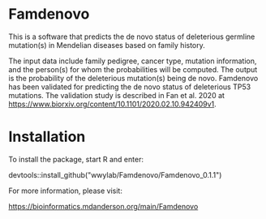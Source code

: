 # Famdenovo
This is a software that predicts the de novo status of deleterious germline mutation(s) in Mendelian diseases based on family history.  

The input data include family pedigree, cancer type, mutation information, and the person(s) for whom the probabilities will be computed.  The output is the probability of the deleterious mutation(s) being de novo. Famdenovo has been validated for predicting the de novo status of deleterious TP53 mutations. The validation study is described in Fan et al. 2020 at https://www.biorxiv.org/content/10.1101/2020.02.10.942409v1. 

# Installation
To install the package, start R and enter:

devtools::install_github("wwylab/Famdenovo/Famdenovo_0.1.1")

For more information, please visit:

https://bioinformatics.mdanderson.org/main/Famdenovo
